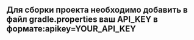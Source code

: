 ## Для сборки проекта необходимо добавить в файл gradle.properties ваш API_KEY в формате:apikey=YOUR_API_KEY